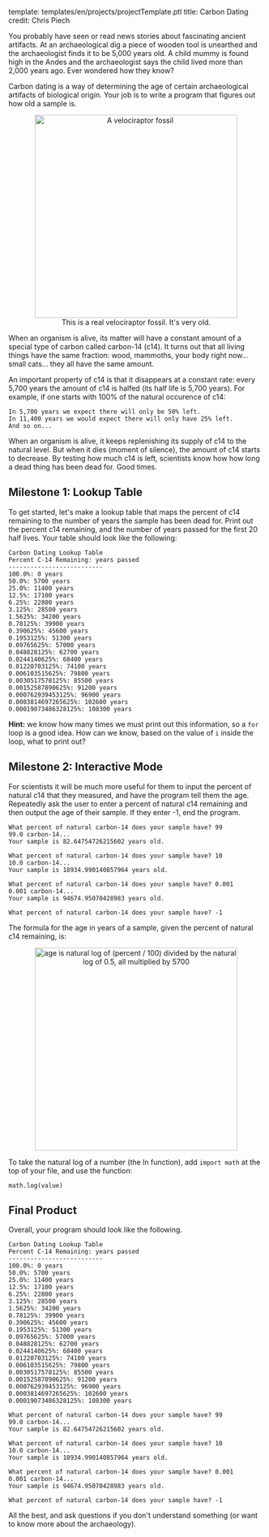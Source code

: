 template: templates/en/projects/projectTemplate.ptl
title: Carbon Dating
credit: Chris Piech

You probably have seen or read news stories about fascinating ancient artifacts. At an archaeological dig a piece of wooden tool is unearthed and the archaeologist finds it to be 5,000 years old. A child mummy is found high in the Andes and the archaeologist says the child lived more than 2,000 years ago. Ever wondered how they know?

Carbon dating is a way of determining the age of certain archaeological artifacts of biological origin. Your job is to write a program that figures out how old a sample is.

<center>
<figure>
	<img src="{{pathToRoot}}img/projects/carbonDating/carbondating.jpg" alt="A velociraptor fossil" class="center" style="width: 400px">
	<figcaption style="text-align: center">This is a real velociraptor fossil.  It's very old.</figcaption>
</figure>
</center>

When an organism is alive, its matter will have a constant amount of a special type of carbon called carbon-14 (c14). It turns out that all living things have the same fraction: wood, mammoths, your body right now... small cats... they all have the same amount.

An important property of c14 is that it disappears at a constant rate: every 5,700 years the amount of c14 is halfed (its half life is 5,700 years). For example, if one starts with 100% of the natural occurence of c14:

```
In 5,700 years we expect there will only be 50% left. 
In 11,400 years we would expect there will only have 25% left. 
And so on...
```

When an organism is alive, it keeps replenishing its supply of c14 to the natural level. But when it dies (moment of silence), the amount of c14 starts to decrease. By testing how much c14 is left, scientists know how how long a dead thing has been dead for. Good times.

## Milestone 1: Lookup Table
To get started, let's make a lookup table that maps the percent of c14 remaining to the number of years the sample has been dead for. Print out the percent c14 remaining, and the number of years passed for the first 20 half lives. Your table should look like the following:

```
Carbon Dating Lookup Table
Percent C-14 Remaining: years passed
--------------------------
100.0%: 0 years
50.0%: 5700 years
25.0%: 11400 years
12.5%: 17100 years
6.25%: 22800 years
3.125%: 28500 years
1.5625%: 34200 years
0.78125%: 39900 years
0.390625%: 45600 years
0.1953125%: 51300 years
0.09765625%: 57000 years
0.048828125%: 62700 years
0.0244140625%: 68400 years
0.01220703125%: 74100 years
0.006103515625%: 79800 years
0.0030517578125%: 85500 years
0.00152587890625%: 91200 years
0.000762939453125%: 96900 years
0.0003814697265625%: 102600 years
0.00019073486328125%: 108300 years
```

**Hint:** we know how many times we must print out this information, so a `for` loop is a good idea.  How can we know, based on the value of `i` inside the loop, what to print out?

## Milestone 2: Interactive Mode

For scientists it will be much more useful for them to input the percent of natural c14 that they measured, and have the program tell them the age. Repeatedly ask the user to enter a percent of natural c14 remaining and then output the age of their sample.  If they enter -1, end the program.

```
What percent of natural carbon-14 does your sample have? 99
99.0 carbon-14...
Your sample is 82.64754726215602 years old.

What percent of natural carbon-14 does your sample have? 10
10.0 carbon-14...
Your sample is 18934.990140857964 years old.

What percent of natural carbon-14 does your sample have? 0.001
0.001 carbon-14...
Your sample is 94674.95070428983 years old.

What percent of natural carbon-14 does your sample have? -1
```

The formula for the age in years of a sample, given the percent of natural c14 remaining, is:

<center>
<img src="{{pathToRoot}}img/projects/carbonDating/formula.png" alt="age is natural log of (percent / 100) divided by the natural log of 0.5, all multiplied by 5700" class="center" style="width: 400px" />
</center>

To take the natural log of a number (the ln function), add `import math` at the top of your file, and use the function:

```
math.log(value)
```

## Final Product
Overall, your program should look like the following.

```
Carbon Dating Lookup Table
Percent C-14 Remaining: years passed
--------------------------
100.0%: 0 years
50.0%: 5700 years
25.0%: 11400 years
12.5%: 17100 years
6.25%: 22800 years
3.125%: 28500 years
1.5625%: 34200 years
0.78125%: 39900 years
0.390625%: 45600 years
0.1953125%: 51300 years
0.09765625%: 57000 years
0.048828125%: 62700 years
0.0244140625%: 68400 years
0.01220703125%: 74100 years
0.006103515625%: 79800 years
0.0030517578125%: 85500 years
0.00152587890625%: 91200 years
0.000762939453125%: 96900 years
0.0003814697265625%: 102600 years
0.00019073486328125%: 108300 years

What percent of natural carbon-14 does your sample have? 99
99.0 carbon-14...
Your sample is 82.64754726215602 years old.

What percent of natural carbon-14 does your sample have? 10
10.0 carbon-14...
Your sample is 18934.990140857964 years old.

What percent of natural carbon-14 does your sample have? 0.001
0.001 carbon-14...
Your sample is 94674.95070428983 years old.

What percent of natural carbon-14 does your sample have? -1
```

All the best, and ask questions if you don't understand something (or want to know more about the archaeology).
